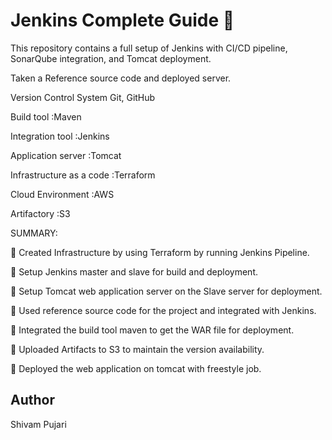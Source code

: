 # Jenkins Complete Guide 🚀
This repository contains a full setup of Jenkins with CI/CD pipeline, SonarQube integration, and Tomcat deployment.

Taken a Reference source code and deployed  server.


Version Control System Git, GitHub

Build tool :Maven

Integration tool :Jenkins

Application server :Tomcat

Infrastructure as a code :Terraform

Cloud Environment :AWS

Artifactory :S3

SUMMARY:

 Created Infrastructure by using Terraform by running Jenkins Pipeline.

 Setup Jenkins master and slave for build and deployment.

 Setup Tomcat web application server on the Slave server for deployment.

 Used reference source code for the project and integrated with Jenkins.

 Integrated the build tool maven to get the WAR file for deployment.

 Uploaded Artifacts to S3 to maintain the version availability.

 Deployed the web application on tomcat with freestyle job.



## Author

Shivam Pujari
